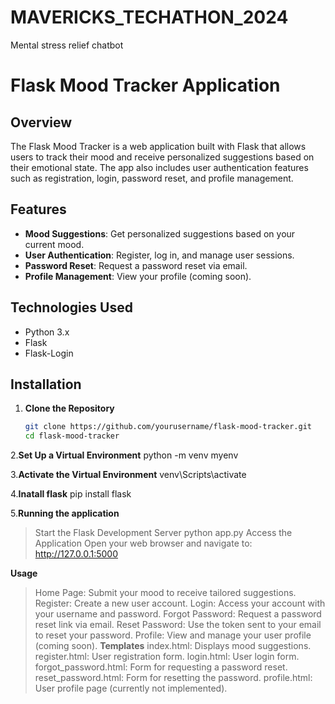 # MAVERICKS_TECHATHON_2024
Mental stress relief chatbot
# Flask Mood Tracker Application

## Overview

The Flask Mood Tracker is a web application built with Flask that allows users to track their mood and receive personalized suggestions based on their emotional state. The app also includes user authentication features such as registration, login, password reset, and profile management.

## Features

- **Mood Suggestions**: Get personalized suggestions based on your current mood.
- **User Authentication**: Register, log in, and manage user sessions.
- **Password Reset**: Request a password reset via email.
- **Profile Management**: View your profile (coming soon).

## Technologies Used

- Python 3.x
- Flask
- Flask-Login

## Installation

1. **Clone the Repository**

   ```bash
   git clone https://github.com/yourusername/flask-mood-tracker.git
   cd flask-mood-tracker
2.**Set Up a Virtual Environment**
  python -m venv myenv
  
3.**Activate the Virtual Environment**
  venv\Scripts\activate
  
4.**Inatall flask**
  pip install flask
  
5.**Running the application**
  >Start the Flask Development Server
    python app.py
  >Access the Application
    Open your web browser and navigate to:
      http://127.0.0.1:5000


**Usage**
>Home Page: Submit your mood to receive tailored suggestions.
>Register: Create a new user account.
>Login: Access your account with your username and password.
>Forgot Password: Request a password reset link via email.
>Reset Password: Use the token sent to your email to reset your password.
>Profile: View and manage your user profile (coming soon).
**Templates**
>index.html: Displays mood suggestions.
>register.html: User registration form.
>login.html: User login form.
>forgot_password.html: Form for requesting a password reset.
>reset_password.html: Form for resetting the password.
>profile.html: User profile page (currently not implemented).

